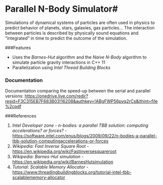 # Parallel N-Body Simulator#

Simulations of dynamical systems of particles are often used in physics to predict behavior of planets, stars, galaxies, gas particles... The interaction between particles is described by physically sound equations and ”integrated” in time to predict the outcome of the simulation.

###Features
- Uses the *Barnes-Hut* algorithm and the *Naive N-Body* algorithm to simulate particle gravity interactions in C++ 11
- Parallelization using *Intel Thread Building Blocks*

### Documentation
Documentation comparing the speed-up between the serial and parallel versions: https://onedrive.live.com/redir?resid=F3C315EB7F683B03!16208&authkey=!ABgFWP56pvq2rCs&ithint=file%2cpdf

###References
1. *Intel Developer zone - n-bodies: a parallel TBB solution: computing accelerations? or forces?* - https://software.intel.com/enus/blogs/2009/09/22/n-bodies-a-parallel-tbb-solution-computingaccelerations-or-forces
2. *Wikipedia: Fast Inverse Square Root* - https://en.wikipedia.org/wiki/Fastinversesquareroot
3. *Wikipedia: Barnes-Hut simulation* - https://en.wikipedia.org/wiki/BarnesHutsimulation
4. *Tutorial: Scalable Memory Allocator* - https://www.threadingbuildingblocks.org/tutorial-intel-tbb-scalablememory-allocator